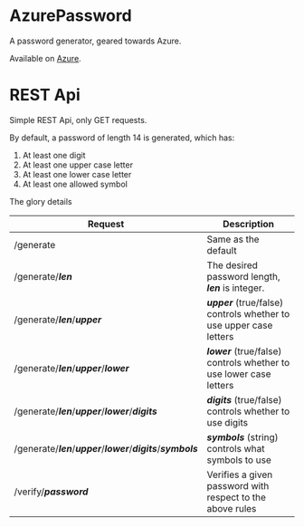 # AzurePassword
A password generator, geared towards Azure.

Available on [Azure](http://azurepassword.azurewebsites.net).

# REST Api
Simple REST Api, only GET requests.

By default, a password of length 14 is generated, which has:

1. At least one digit
2. At least one upper case letter
3. At least one lower case letter
4. At least one allowed symbol

The glory details

| Request        | Description  |
| -------------- |-------------|
| /generate  | Same as the default |
| /generate/**_len_** | The desired password length, **_len_** is integer. |
| /generate/**_len_**/**_upper_** | **_upper_** (true/false) controls whether to use upper case letters |
| /generate/**_len_**/**_upper_**/**_lower_** | **_lower_** (true/false) controls whether to use lower case letters |
| /generate/**_len_**/**_upper_**/**_lower_**/**_digits_** | **_digits_** (true/false) controls whether to use digits |
| /generate/**_len_**/**_upper_**/**_lower_**/**_digits_**/**_symbols_** | **_symbols_** (string) controls what symbols to use |
| /verify/**_password_** | Verifies a given password with respect to the above rules  |
